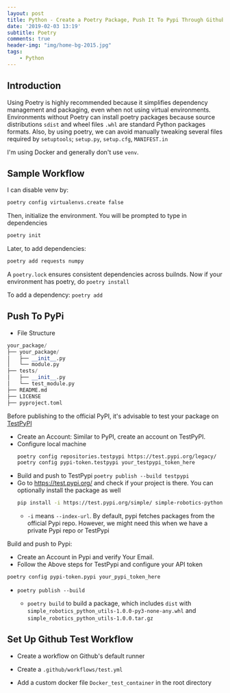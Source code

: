 ```yaml
---
layout: post
title: Python - Create a Poetry Package, Push It To Pypi Through Github
date: '2019-02-03 13:19'
subtitle: Poetry
comments: true
header-img: "img/home-bg-2015.jpg"
tags:
    - Python
---
```


## Introduction

Using Poetry is highly recommended because it simplifies dependency management and packaging, even when not using virtual environments. Environments without Poetry can install poetry packages because source distributions `sdist` and wheel files `.whl` are standard Python packages formats. Also, by using poetry, we can avoid manually tweaking several files required by `setuptools`; `setup.py`, `setup.cfg`, `MANIFEST.in`

I'm using Docker and generally don't use `venv`.

## Sample Workflow

I can disable venv by:

```python
poetry config virtualenvs.create false
```

Then, initialize the environment. You will be prompted to type in dependencies

```python
poetry init
```

Later, to add dependencies:

```python
poetry add requests numpy
```

A `poetry.lock` ensures consistent dependencies across builnds. Now if your environment has poetry, do `poetry install`

To add a dependency: `poetry add`

## Push To PyPi

- File Structure

```python
your_package/
├── your_package/
│   ├── __init__.py
│   └── module.py
├── tests/
│   ├── __init__.py
│   └── test_module.py
├── README.md
├── LICENSE
├── pyproject.toml
```

Before publishing to the official PyPI, it's advisable to test your package on [TestPyPI](https://test.pypi.org/)

- Create an Account: Similar to PyPI, create an account on TestPyPI.
- Configure local machine
    ```bash
    poetry config repositories.testpypi https://test.pypi.org/legacy/ 
    poetry config pypi-token.testpypi your_testpypi_token_here
    ```
- Build and push to TestPypi `poetry publish --build testpypi`
- Go to https://test.pypi.org/ and check if your project is there. You can optionally install the package as well
    ```bash
    pip install -i https://test.pypi.org/simple/ simple-robotics-python-utils
    ```
    - `-i` means `--index-url`. By default, pypi fetches packages from the official Pypi repo. However, we might need this when we have a private Pypi repo or TestPypi

Build and push to Pypi: 
- Create an Account in Pypi and verify Your Email.
- Follow the Above steps for TestPypi and configure your API token

```bash
poetry config pypi-token.pypi your_pypi_token_here
```

- `poetry publish --build`

    - `poetry build` to build a package, which includes `dist` with `simple_robotics_python_utils-1.0.0-py3-none-any.whl` and `simple_robotics_python_utils-1.0.0.tar.gz`

## Set Up Github Test Workflow

- Create a workflow on Github's default runner

- Create a `.github/workflows/test.yml`
- Add a custom docker file `Docker_test_container`  in the root directory